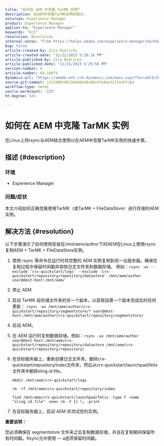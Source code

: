 ```yaml
---
title: “如何在 AEM 中克隆 TarMK 实例”
description: 在AEM中克隆TarMK实例的提示。
solution: Experience Manager
product: Experience Manager
applies-to: "Experience Manager"
keywords: “KCS”
resolution: Resolution
internal-notes: "From https://helpx.adobe.com/experience-manager/kb/how-to-clone-an-AEM-TarMK-instance-AEM.html"
bug: false
article-created-by: Zita Rodricks
article-created-date: "11/21/2023 5:28:16 PM"
article-published-by: Zita Rodricks
article-published-date: "11/21/2023 5:29:58 PM"
version-number: 4
article-number: KA-16875
dynamics-url: "https://adobe-ent.crm.dynamics.com/main.aspx?forceUCI=1&pagetype=entityrecord&etn=knowledgearticle&id=5cbc745a-9388-ee11-8179-6045bd006295"
source-git-commit: c213d89cd033eb6bb30c89c6fe8ae5117e45fc8d
workflow-type: tm+mt
source-wordcount: '223'
ht-degree: 54%

---
```


# 如何在 AEM 中克隆 TarMK 实例


在Linux上将rsync与AEM结合使用以在AEM中克隆TarMK实例的快速步骤。

## 描述 {#description}


### <b>环境</b>

- Experience Manager




### <b>问题/症状</b>

本文介绍如何正确克隆使用TarMK（或TarMK + FileDataStore）进行存储的AEM实例。


## 解决方法 {#resolution}


以下步骤演示了如何使用安装在/mnt/aem/author下的AEM在Linux上使用rsync复制AEM + TarMK + FileDataStore实例。

1. 使用 rsync 等命令在运行时将完整的 AEM 实例复制到另一台服务器。确保在复制过程中保留时间戳并排除日志文件夹和数据存储。 例如：`rsync -av --exclude 'crx-quickstart/logs' --exclude 'crx-quickstart/repository/repository/datastore' /mnt/aem/author user@dest-host:/mnt/aem/`
2. 停止 AEM
3. 启动 TarMK 段存储文件夹的另一个副本，以获取自第一个副本完成后的任何更新： `rsync -av /mnt/aem/author/crx-quickstart/repository/segmentstore/* user@dest-host:/mnt/aem/author/crx-quickstart/repository/segmentstore/`
4. 启动 AEM。
5. 在 AEM 运行时复制数据存储。例如：`rsync -av /mnt/aem/author user@dest-host:/mnt/aem/crx-quickstart/repository/repository/datastore /mnt/aem/crx-quickstart/repository/repository/`
6. 在目标服务器上，重新创建日志文件夹，删除crx-quickstart/repository/index文件夹，然后从crx-quickstart/launchpad/felix文件夹中删除sling.id.file。

   `mkdir /mnt/aem/crx-quickstart/logs`

   `rm -rf /mnt/aem/crx-quickstart/repository/index`

   `find /mnt/aem/crx-quickstart/launchpad/felix -type f -name "sling.id.file" -exec rm -f {} \; -print`
7. 在目标服务器上，启动 AEM 并测试您的实例。


<b>重要说明：</b>

您必须确保在 segmentstore 文件夹之后复制数据存储，并且在复制期间保留所有时间戳。Rsync允许使用 — a选项保留时间戳。
